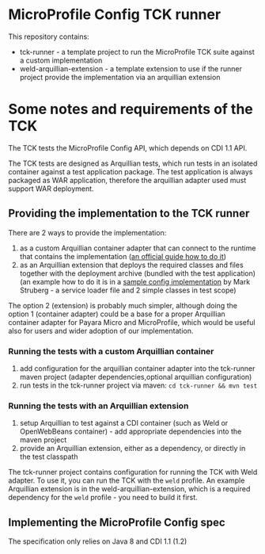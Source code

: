 # MicroProfile Config TCK runner

This repository contains:
 
 - tck-runner - a template project to run the MicroProfile TCK suite against a custom implementation
 - weld-arquillian-extension - a template extension to use if the runner project provide the implementation via an arquillian extension

# Some notes and requirements of the TCK

The TCK tests the MicroProfile Config API, which depends on CDI 1.1 API.

The TCK tests are designed as Arquillian tests, which run tests in an isolated container against a test application package. The test application is always packaged as WAR application, therefore the arquillian adapter used must support WAR deployment.

## Providing the implementation to the TCK runner

There are 2 ways to provide the implementation:

 1. as a custom Arquillian container adapter that can connect to the runtime that contains the implementation ([an official guide how to do it](http://arquillian.org/guides/developing_a_container_adapter/))
 2. as an Arquillian extension that deploys the required classes and files together with the deployment archive (bundled with the test application) (an example how to do it is in a [sample config implementation](https://github.com/struberg/javaConfig/tree/master/impl/src/test) by Mark Struberg - a service loader file and 2 simple classes in test scope)

The option 2 (extension) is probably much simpler, although doing the option 1 (container adapter) could be a base for a proper Arquillian container adapter for Payara Micro and MicroProfile, which would be useful also for users and wider adoption of our implementation.

### Running the tests with a custom Arquillian container

1. add configuration for the arquillian container adapter into the tck-runner maven project (adapter dependencies,optional arquillian configuration)
2. run tests in the tck-runner project via maven: `cd tck-runner && mvn test`

### Running the tests with an Arquillian extension

1. setup Arquillian to test against a CDI container (such as Weld or OpenWebBeans container) - add appropriate dependencies into the maven project
2. provide an Arquillian extension, either as a dependency, or directly in the test classpath

The tck-runner project contains configuration for running the TCK with Weld adapter. To use it, you can run the TCK with the `weld` profile. An example Arquillian extension is in the weld-arquillian-extension, which is a required dependency for the `weld` profile - you need to build it first.

## Implementing the MicroProfile Config spec

The specification only relies on Java 8 and CDI 1.1 (1.2)
